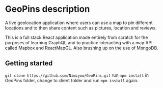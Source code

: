 # GeoPins description

A live geolocation application where users can use a map to pin different locations and to then share content such as pictures, location and reviews.

This is a full stack React application made entirely from scratch for the purposes of learning GraphQL and to practice interacting with a map API called Mapbox and ReactMapGL. Also brushing up on the use of MongoDB.

## Getting started

`git clone https://github.com/Nimzyow/GeoPins.git`
run `npm install` in GeoPins folder, change to client folder and run `npm install` again.
